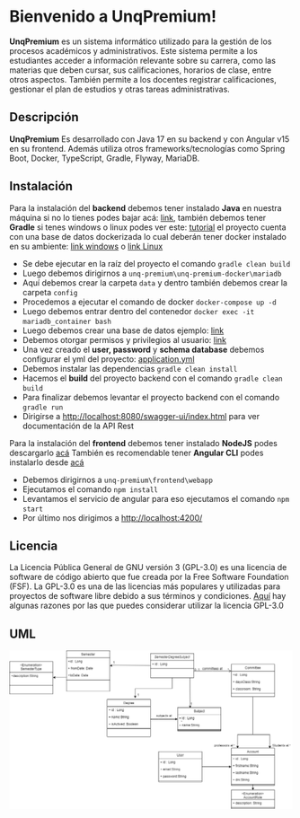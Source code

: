 # Bienvenido a UnqPremium!

**UnqPremium** es un sistema informático utilizado para la gestión de los procesos académicos y administrativos. Este sistema permite a los estudiantes acceder a información relevante sobre su carrera, como las materias que deben cursar, sus calificaciones, horarios de clase, entre otros aspectos. También permite a los docentes registrar calificaciones, gestionar el plan de estudios y otras tareas administrativas.


## Descripción

**UnqPremium** Es desarrollado con Java 17 en su backend y con Angular v15 en su frontend. Además utiliza otros frameworks/tecnologías como Spring Boot, Docker, TypeScript, Gradle, Flyway, MariaDB.

## Instalación

Para la instalación del **backend** debemos tener instalado **Java** en nuestra máquina si no lo tienes podes bajar acá:  [link](https://www.oracle.com/java/technologies/javase/jdk17-archive-downloads.html), también debemos tener **Gradle** si tenes windows o linux podes ver este: [tutorial](https://gradle.org/install/)  el proyecto cuenta con una base de datos dockerizada lo cual deberán tener docker instalado en su ambiente: [link windows](https://docs.docker.com/desktop/install/windows-install/) o [link Linux](https://docs.docker.com/engine/install/ubuntu/)

- Se debe ejecutar en la raíz del proyecto el comando ```gradle clean build```
- Luego debemos dirigirnos a ```unq-premium\unq-premium-docker\mariadb```
- Aquí debemos crear la carpeta ```data``` y dentro también debemos crear la carpeta ```config``` 
- Procedemos a ejecutar el comando de docker ```docker-compose up -d```
- Luego debemos entrar dentro del contenedor ```docker exec -it mariadb_container bash```
- Luego debemos crear una base de datos ejemplo: [link](https://dev.mysql.com/doc/refman/8.0/en/creating-database.html)
- Debemos otorgar permisos y privilegios al usuario: [link](https://dev.mysql.com/blog-archive/how-to-grant-privileges-to-users-in-mysql-80/)
- Una vez creado el **user, password** y **schema database** debemos configurar el yml del proyecto: [application.yml](https://github.com/zolezzi/unq-premium/blob/main/src/main/resources/application.yml)
- Debemos instalar las dependencias  ```gradle clean install```
- Hacemos el **build** del proyecto backend con el comando ```gradle clean build```
- Para finalizar debemos levantar el proyecto backend con el comando ```gradle run```
-  Dirigirse a [http://localhost:8080/swagger-ui/index.html](http://localhost:8080/swagger-ui/index.html) para ver documentación de la API Rest

Para la instalación del **frontend** debemos tener instalado **NodeJS** podes descargarlo [acá](https://nodejs.org/es/download) También es recomendable tener **Angular CLI** podes instalarlo desde [acá](https://angular.io/cli)

- Debemos dirigirnos a ```unq-premium\frontend\webapp```
- Ejecutamos el comando ```npm install```
- Levantamos el servicio de angular para eso ejecutamos el comando ```npm start```
- Por último nos dirigimos a [http://localhost:4200/](http://localhost:4200/) 

## Licencia

La Licencia Pública General de GNU versión 3 (GPL-3.0) es una licencia de software de código abierto que fue creada por la Free Software Foundation (FSF). La GPL-3.0 es una de las licencias más populares y utilizadas para proyectos de software libre debido a sus términos y condiciones. [Aquí](https://www.gnu.org/licenses/gpl-3.0.html) hay algunas razones por las que puedes considerar utilizar la licencia GPL-3.0

## UML
![Diagrama UML del proyecto UNQ-Premium](/documentation/diagram-unq-premium.drawio.png "Diagrama UML del proyecto UNQ-Premium")
